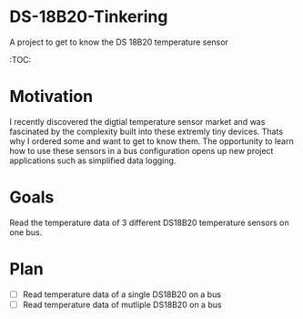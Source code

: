 # DS-18B20-Tinkering
A project to get to know the DS 18B20 temperature sensor

:TOC:

# Motivation

I recently discovered the digtial temperature sensor market and was fascinated by the complexity built into these extremly tiny devices. Thats why I ordered some and want to get to know them. The opportunity to learn how to use these sensors in a bus configuration opens up new project applications such as simplified data logging. 

# Goals

Read the temperature data of 3 different DS18B20 temperature sensors on one bus. 

# Plan

- [ ] Read temperature data of a single DS18B20 on a bus
- [ ] Read temperature data of mutliple DS18B20 on a bus

